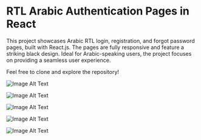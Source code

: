 # RTL Arabic Authentication Pages in React

This project showcases Arabic RTL login, registration, and forgot password pages, built with React.js. The pages are fully responsive and feature a striking black design. Ideal for Arabic-speaking users, the project focuses on providing a seamless user experience. 

Feel free to clone and explore the repository!

![Image Alt Text](/assets/1.png)

![Image Alt Text](/assets/2.png)

![Image Alt Text](/assets/3.png)

![Image Alt Text](/assets/4.png)

![Image Alt Text](/assets/5.png)
